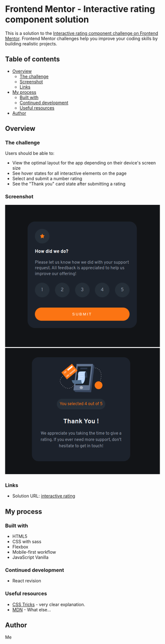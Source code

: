 # Frontend Mentor - Interactive rating component solution

This is a solution to the [Interactive rating component challenge on Frontend Mentor](https://www.frontendmentor.io/challenges/interactive-rating-component-koxpeBUmI). Frontend Mentor challenges help you improve your coding skills by building realistic projects. 

## Table of contents

- [Overview](#overview)
  - [The challenge](#the-challenge)
  - [Screenshot](#screenshot)
  - [Links](#links)
- [My process](#my-process)
  - [Built with](#built-with)
  - [Continued development](#continued-development)
  - [Useful resources](#useful-resources)
- [Author](#author)

## Overview

### The challenge

Users should be able to:

- View the optimal layout for the app depending on their device's screen size
- See hover states for all interactive elements on the page
- Select and submit a number rating
- See the "Thank you" card state after submitting a rating

### Screenshot

![Rating](./images/interactive-rating.png)
![Thank you](./images/interactive-rating-thankyou.png)

### Links

- Solution URL: [interactive rating](https://interactive-rating-olive.vercel.app/)

## My process

### Built with

- HTML5
- CSS with sass
- Flexbox
- Mobile-first workflow
- JavaScript Vanilla


### Continued development

- React revision


### Useful resources

- [CSS Tricks](https://css-tricks.com/snippets/css/a-guide-to-flexbox/) - very clear explanation.
- [MDN](https://developer.mozilla.org/) - What else...


## Author

Me
